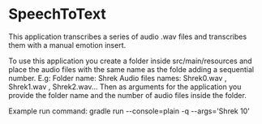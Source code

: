 # SpeechToText

This application transcribes a series of audio .wav files and transcribes them with a manual emotion insert.

To use this application you create a folder inside src/main/resources and place the audio files with the same name as the folde adding a sequential number.
E.g: Folder name: Shrek
     Audio files names: Shrek0.wav , Shrek1.wav , Shrek2.wav...
Then as arguments for the application you provide the folder name and the number of audio files inside the folder.

Example run command: gradle run --console=plain -q --args='Shrek 10'
